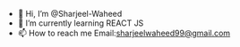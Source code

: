 - 👋 Hi, I’m @Sharjeel-Waheed
- 🌱 I’m currently learning REACT JS
- 📫 How to reach me Email:sharjeelwaheed99@gmail.com
